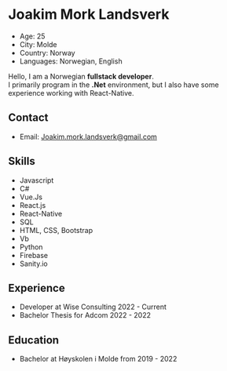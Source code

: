 # Joakim Mork Landsverk
- Age: 25
- City: Molde
- Country: Norway
- Languages: Norwegian, English


Hello, I am a Norwegian **fullstack developer**. <br/>
I primarily program in the **.Net** environment, but I also have some experience working with React-Native.

## Contact
- Email: Joakim.mork.landsverk@gmail.com

## Skills
- Javascript
- C#
- Vue.Js
- React.js
- React-Native
- SQL
- HTML, CSS, Bootstrap
- Vb
- Python
- Firebase
- Sanity.io

## Experience
- Developer at Wise Consulting 2022 - Current
- Bachelor Thesis for Adcom 2022 - 2022
## Education
- Bachelor at Høyskolen i Molde from 2019 - 2022
